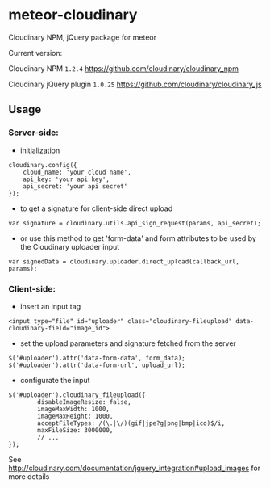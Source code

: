 # meteor-cloudinary
Cloudinary NPM, jQuery package for meteor

Current version:

Cloudinary NPM `1.2.4`
https://github.com/cloudinary/cloudinary_npm

Cloudinary jQuery plugin `1.0.25`
https://github.com/cloudinary/cloudinary_js

## Usage

### Server-side:

- initialization
```
cloudinary.config({
    cloud_name: 'your cloud name',
    api_key: 'your api key',
    api_secret: 'your api secret'
});
```

- to get a signature for client-side direct upload
```
var signature = cloudinary.utils.api_sign_request(params, api_secret);
```

- or use this method to get 'form-data' and form attributes to be used by the Cloudinary uploader input
```
var signedData = cloudinary.uploader.direct_upload(callback_url, params);
```

### Client-side:

- insert an input tag
```
<input type="file" id="uploader" class="cloudinary-fileupload" data-cloudinary-field="image_id">
```

- set the upload parameters and signature fetched from the server
```
$('#uploader').attr('data-form-data', form_data);
$('#uploader').attr('data-form-url', upload_url);
```


- configurate the input
```
$('#uploader').cloudinary_fileupload({
        disableImageResize: false,
        imageMaxWidth: 1000,
        imageMaxHeight: 1000,
        acceptFileTypes: /(\.|\/)(gif|jpe?g|png|bmp|ico)$/i,
        maxFileSize: 3000000,
        // ...
});
```

See http://cloudinary.com/documentation/jquery_integration#upload_images for more details
